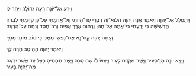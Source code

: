 
וַיֵּרַע אֶל־יוֹנָה רָעָה גְדוֹלָה 
וַיִּחַר לוֹ

וַיִּתְפַּלֵּל אֶל־יְהוָה וַיֹּאמַר 
אָנָּה יְהוָה הֲלוֹא־זֶה דְבָרִי עַד־הֱיוֹתִי עַל־אַדְמָתִי 
עַל־כֵּן קִדַּמְתִּי לִבְרֹחַ תַּרְשִׁישָׁה 
כִּי יָדַעְתִּי כִּי־אַתָּה אֵל־חַנּוּן וְרַחוּם 
אֶרֶךְ אַפַּיִם וְרַב־חֶסֶד 
וְנִחָם עַל־הָרָעָה

וְעַתָּה יְהוָה קַח־נָא אֶת־נַפְשִׁי מִמֶּנִּי 
כִּי טוֹב מוֹתִי מֵחַיָּי

וַיֹּאמֶר יְהוָה הַהֵיטֵב חָרָה לָךְ

וַיֵּצֵא יוֹנָה מִן־הָעִיר וַיֵּשֶׁב מִקֶּדֶם לָעִיר 
וַיַּעַשׂ לוֹ שָׁם סֻכָּה וַיֵּשֶׁב תַּחְתֶּיהָ בַּצֵּל 
עַד אֲשֶׁר יִרְאֶה מַה־יִּהְיֶה בָּעִיר
